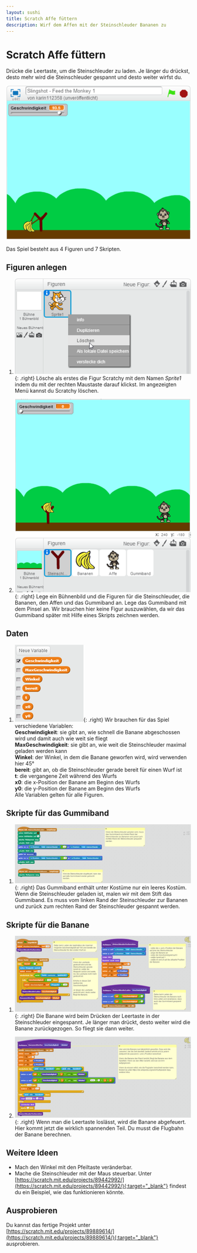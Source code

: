 ```yaml
---
layout: sushi
title: Scratch Affe füttern
description: Wirf dem Affen mit der Steinschleuder Bananen zu
---
```


# Scratch Affe füttern

Drücke die Leertaste, um die Steinschleuder zu laden. Je länger du drückst, desto mehr wird die Steinschleuder 
gespannt und desto weiter wirfst du.

<p class="center"><img alt="Snake Game" src="scratch-slingshot/slingshot-affe-fuettern.png" /></p>

Das Spiel besteht aus 4 Figuren und 7 Skripten.

## Figuren anlegen

1. ![Figur löschen](scratch-slingshot/figur-loeschen.png){: .right}
Lösche als erstes die Figur Scratchy mit dem Namen *Sprite1* indem du mit der rechten Maustaste darauf klickst. 
Im angezeigten Menü kannst du Scratchy löschen.

1. ![Bühnenbild anlegen](scratch-slingshot/buehne-und-figuren.png){: .right}
Lege ein Bühnenbild und die Figuren für die Steinschleuder, die Bananen, den Affen und das Gummiband an. 
Lege das Gummiband mit dem Pinsel an. Wir brauchen hier keine Figur auszuwählen, da wir das Gummiband später 
mit Hilfe eines Skripts zeichnen werden.

## Daten

1. ![Daten](scratch-slingshot/daten.png){: .right}
Wir brauchen für das Spiel verschiedene Variablen:
<br />**Geschwindigkeit**: sie gibt an, wie schnell die Banane abgeschossen wird und damit auch wie weit sie fliegt
<br />**MaxGeschwindigkeit**: sie gibt an, wie weit die Steinschleuder maximal geladen werden kann
<br />**Winkel**: der Winkel, in dem die Banane geworfen wird, wird verwenden hier 45°
<br />**bereit**: gibt an, ob die Steinschleuder gerade bereit für einen Wurf ist
<br />**t**: die vergangene Zeit während des Wurfs
<br />**x0**: die x-Position der Banane am Beginn des Wurfs
<br />**y0**: die y-Position der Banane am Beginn des Wurfs
<br />Alle Variablen gelten für alle Figuren.

## Skripte für das Gummiband

1. ![Spiel starten](scratch-slingshot/skripte-gummiband.png){: .right}
Das Gummiband enthält unter Kostüme nur ein leeres Kostüm. Wenn die Steinschleuder geladen ist, malen wir mit dem 
Stift das Gummiband. Es muss vom linken Rand der Steinschleuder zur Bananen und zurück zum rechten Rand der Steinschleuder gespannt werden.
  
## Skripte für die Banane

1. ![Skripte Stern](scratch-slingshot/skripte-banane-1.png){: .right}
Die Banane wird beim Drücken der Leertaste in der Steinschleuder eingespannt. Je länger man drückt, desto 
weiter wird die Banane zurückgezogen. So fliegt sie dann weiter.

1. ![Skripte Stern](scratch-slingshot/skripte-banane-2.png){: .right}
Wenn man die Leertaste loslässt, wird die Banane abgefeuert. Hier kommt jetzt die wirklich spannenden Teil. Du 
musst die Flugbahn der Banane berechnen.
	
## Weitere Ideen

* Mach den Winkel mit den Pfeiltaste veränderbar.
* Mache die Steinschleuder mit der Maus steuerbar. Unter [https://scratch.mit.edu/projects/89442992/](https://scratch.mit.edu/projects/89442992/){:target="_blank"} findest 
du ein Beispiel, wie das funktionieren könnte.

## Ausprobieren

Du kannst das fertige Projekt unter [https://scratch.mit.edu/projects/89889614/](https://scratch.mit.edu/projects/89889614/){:target="_blank"} ausprobieren.